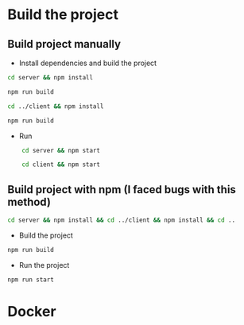 # Build the project


## Build project manually

- Install dependencies and build the project

```bash
cd server && npm install
```
```bash
npm run build
```
```bash
cd ../client && npm install
```
```bash
npm run build
```
- Run
```bash
    cd server && npm start
```
```bash
    cd client && npm start
```



## Build project with npm (I faced bugs with this method)

```bash
cd server && npm install && cd ../client && npm install && cd ..
```
- Build the project
    
```bash 
npm run build
```

- Run the project

```bash
npm run start
```

# Docker
